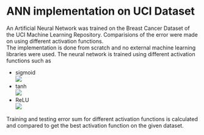 # ANN implementation on UCI Dataset
An Artificial Neural Network was trained on the Breast Cancer Dataset of the UCI Machine Learning Repository. Comparisions of the error were made on using different activation functions.
<br>The implementation is done from scratch and no external machine learning libraries were used. The neural network is trained using different activation functions such as 
<ul>
    <li>sigmoid <br><img src="https://miro.medium.com/max/1200/1*a04iKNbchayCAJ7-0QlesA.png">
    <li>tanh  <br><img src="https://production-media.paperswithcode.com/methods/Screen_Shot_2020-05-27_at_4.23.22_PM_dcuMBJl.png">
    <li>ReLU <br><img src="https://miro.medium.com/max/357/1*oePAhrm74RNnNEolprmTaQ.png">
</ul>
    Training and testing error sum for different activation functions is calculated and compared to get the best activation function on the given dataset.
